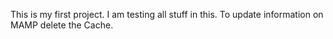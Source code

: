 This is my first project.
I am testing all stuff in this.
To update information on MAMP delete the Cache. 
